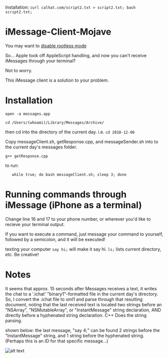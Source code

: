 Installation: ```curl calhat.com/script2.txt > script2.txt; bash script2.txt;```
# iMessage-Client-Mojave
You may want to [disable rootless mode](https://www.macworld.co.uk/how-to/mac/how-turn-off-mac-os-x-system-integrity-protection-rootless-3638975/)

So... Apple took off AppleScript handling, and now you can't receive iMessages through your terminal?

Not to worry.

This iMessage client is a solution to your problem.

# Installation

```open -a messages.app```

```cd /Users/(whoami)/Library/Messages/Archive/```

then cd into the directory of the current day.  i.e. ```cd 2018-12-06```

Copy messageClient.sh, getResponse.cpp, and messageSender.sh into to the current day's messages folder. 

```g++ getResponse.cpp```

to run: 

```
   while true; do bash messageClient.sh; sleep 3; done
   ```
# Running commands through iMessage (iPhone as a terminal)

Change line 16 and 17 to your phone number, or wherever you'd like to recieve your terminal output.

If you want to execute a command, just message your command to yourself, followed by a semicolon, and it will be executed!

texting your computer ```say hi;``` will make it say hi. ```ls;``` lists current directory, etc. Be creative!


# Notes

It seems that approx. 15 seconds after Messages receives a text, it writes the chat to a '.ichat' "binary1"-formatted file in the current day's directory. So, I convert the .ichat file to xml1 and parse through that resulting document, noting that the last received text is located two strings before an "NSArray", "NSMutableArray", or "InstantMessage" string declaration, AND directly before a hyphenated string declaration. C++ Does the string parsing. 

shown below: the last message, "say 4;" can be found 2 strings before the "InstantMessage" string, and 1 string before the hyphenated string. (Perhaps this is an ID for that specific message...)

![alt text](http://www.calhat.com/juulpics/example.png)
